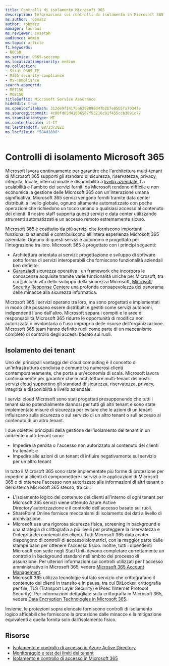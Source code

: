 ```yaml
---
title: Controlli di isolamento Microsoft 365
description: Informazioni sui controlli di isolamento in Microsoft 365
ms.author: robmazz
author: robmazz
manager: laurawi
ms.reviewer: sosstah
audience: Admin
ms.topic: article
f1.keywords:
- NOCSH
ms.service: O365-seccomp
ms.localizationpriority: medium
ms.collection:
- Strat_O365_IP
- M365-security-compliance
- MS-Compliance
search.appverid:
- MET150
- MOE150
titleSuffix: Microsoft Service Assurance
hideEdit: true
ms.openlocfilehash: 312de9f1417ba6298898d47b2b7e05b5fa7034fe
ms.sourcegitcommit: 4c00fd65d418065d7f53216c91f455ccb3891c77
ms.translationtype: MT
ms.contentlocale: it-IT
ms.lasthandoff: 08/23/2021
ms.locfileid: "58481898"
---
```

# <a name="microsoft-365-isolation-controls"></a>Controlli di isolamento Microsoft 365

Microsoft lavora continuamente per garantire che l'architettura multi-tenant di Microsoft 365 supporti gli standard di sicurezza, riservatezza, privacy, integrità, locale, internazionale e disponibilità a [livello aziendale.](https://www.microsoft.com/trust-center/compliance/compliance-overview) La scalabilità e l'ambito dei servizi forniti da Microsoft rendono difficile e non economica la gestione delle Microsoft 365 con un'interazione umana significativa. Microsoft 365 servizi vengono forniti tramite data center distribuiti a livello globale, ognuno altamente automatizzato con poche operazioni che richiedono un tocco umano o qualsiasi accesso al contenuto dei clienti. Il nostro staff supporta questi servizi e data center utilizzando strumenti automatizzati e un accesso remoto estremamente sicuro.

Microsoft 365 è costituito da più servizi che forniscono importanti funzionalità aziendali e contribuiscono all'intera esperienza Microsoft 365 aziendale. Ognuno di questi servizi è autonomo e progettato per l'integrazione tra loro. Microsoft 365 è progettato con i principi seguenti:

- Architettura orientata ai servizi: progettazione e sviluppo di software sotto forma di servizi interoperabili che forniscono funzionalità aziendali ben definite.
- [Garanzia](https://www.microsoft.com/securityengineering/osa)di sicurezza operativa : un framework che incorpora le conoscenze acquisite tramite varie funzionalità uniche per Microsoft, tra cui [Il](https://www.microsoft.com/sdl/default.aspx)ciclo di vita dello sviluppo della sicurezza Microsoft, [Microsoft Security Response Center](https://www.microsoft.com/msrc)e una profonda consapevolezza del panorama delle minacce alla sicurezza informatica.

Microsoft 365 i servizi operano tra loro, ma sono progettati e implementati in modo che possano essere distribuiti e gestiti come servizi autonomi, indipendenti l'uno dall'altro. Microsoft separa i compiti e le aree di responsabilità Microsoft 365 ridurre le opportunità di modifica non autorizzata o involontaria o l'uso improprio delle risorse dell'organizzazione. Microsoft 365 team hanno definito ruoli come parte di un meccanismo completo di controllo degli accessi basato sui ruoli.

## <a name="tenant-isolation"></a>Isolamento dei tenant

Uno dei principali vantaggi del cloud computing è il concetto di un'infrastruttura condivisa e comune tra numerosi clienti contemporaneamente, che porta a un'economia di scala. Microsoft lavora continuamente per garantire che le architetture multi-tenant dei nostri servizi cloud supportino gli standard di sicurezza, riservatezza, privacy, integrità e disponibilità a livello aziendale.

I servizi cloud Microsoft sono stati progettati presupponendo che tutti i tenant siano potenzialmente dannosi per tutti gli altri tenant e sono state implementate misure di sicurezza per evitare che le azioni di un tenant influiscano sulla sicurezza o sul servizio di un altro tenant o sull'accesso al contenuto di un altro tenant.

I due obiettivi principali della gestione dell'isolamento del tenant in un ambiente multi-tenant sono:

- Impedire la perdita o l'accesso non autorizzato al contenuto dei clienti tra tenant; e
- Impedire alle azioni di un tenant di influire negativamente sul servizio per un altro tenant

In tutto il Microsoft 365 sono state implementate più forme di protezione per impedire ai clienti di compromettere i servizi o le applicazioni di Microsoft 365 o di ottenere l'accesso non autorizzato alle informazioni di altri tenant o del sistema Microsoft 365 stesso, tra cui:

- L'isolamento logico del contenuto dei clienti all'interno di ogni tenant per Microsoft 365 servizi viene ottenuto Azure Active Directory'autorizzazione e il controllo dell'accesso basato sui ruoli.
- SharePoint Online fornisce meccanismi di isolamento dei dati a livello di archiviazione.
- Microsoft usa una rigorosa sicurezza fisica, screening in background e una strategia di crittografia a più livelli per proteggere la riservatezza e l'integrità dei contenuti dei clienti. Tutti Microsoft 365 data center dispongono di controlli di accesso biometrici, con la maggior parte delle stampe palm per ottenere l'accesso fisico. Inoltre, tutti i dipendenti Microsoft con sede negli Stati Uniti devono completare correttamente un controllo in background standard nell'ambito del processo di assunzione. Per ulteriori informazioni sui controlli utilizzati per l'accesso amministrativo in Microsoft 365, vedere [Microsoft 365 Account Management](assurance-microsoft-365-account-management.md).
- Microsoft 365 utilizza tecnologie sul lato servizio che crittografano il contenuto dei clienti in transito e in pausa, tra cui BitLocker, crittografia per file, TLS (Transport Layer Security) e IPsec (Internet Protocol Security). Per informazioni dettagliate sulla crittografia in Microsoft 365, vedere [Data Encryption Technologies in Microsoft 365](/microsoft-365/compliance/office-365-encryption-in-the-microsoft-cloud-overview).

Insieme, le protezioni sopra elencate forniscono controlli di isolamento logico affidabili che forniscono la protezione dalle minacce e la mitigazione equivalenti a quella fornita solo dall'isolamento fisico.

## <a name="resources"></a>Risorse

- [Isolamento e controllo di accesso in Azure Active Directory](/microsoft-365/enterprise/microsoft-365-isolation-in-azure-active-directory)
- [Monitoraggio e test dei limiti del tenant](assurance-monitoring-and-testing.md)
- [Isolamento e controllo di accesso in Microsoft 365](/microsoft-365/enterprise/microsoft-365-isolation-in-microsoft-365)
